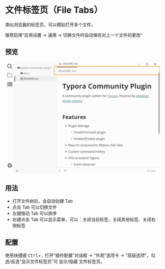 # 文件标签页（File Tabs）

类似浏览器的标签页，可以模拟打开多个文件。

推荐启用“应用设置 → 通用 → 切换文件时自动保存对上一个文件的更改”

## 预览

![file-tabs](../../assets/user/file-tabs.jpg)

## 用法

- 打开文件树后，会自动创建 Tab
- 点击 Tab 可以切换文件
- 左键拖动 Tab 可以排序
- 右键点击 Tab 可以显示菜单，可以：关闭当前标签、关闭其他标签、关闭右侧标签

## 配置

使用快捷键 <kbd>Ctrl</kbd>+<kbd>.</kbd> 打开“插件配置”对话框 → “外观”选项卡 → “高级选项”，勾选/反选“显示文件标签页”可 显示/隐藏 文件标签页。
